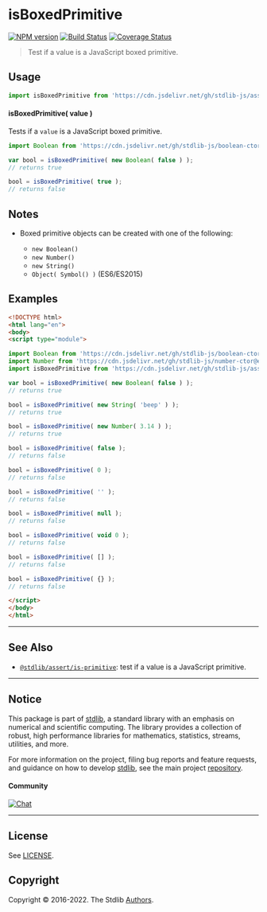 <!--

@license Apache-2.0

Copyright (c) 2018 The Stdlib Authors.

Licensed under the Apache License, Version 2.0 (the "License");
you may not use this file except in compliance with the License.
You may obtain a copy of the License at

   http://www.apache.org/licenses/LICENSE-2.0

Unless required by applicable law or agreed to in writing, software
distributed under the License is distributed on an "AS IS" BASIS,
WITHOUT WARRANTIES OR CONDITIONS OF ANY KIND, either express or implied.
See the License for the specific language governing permissions and
limitations under the License.

-->

# isBoxedPrimitive

[![NPM version][npm-image]][npm-url] [![Build Status][test-image]][test-url] [![Coverage Status][coverage-image]][coverage-url] <!-- [![dependencies][dependencies-image]][dependencies-url] -->

> Test if a value is a JavaScript boxed primitive.



<section class="usage">

## Usage

```javascript
import isBoxedPrimitive from 'https://cdn.jsdelivr.net/gh/stdlib-js/assert-is-boxed-primitive@esm/index.mjs';
```

#### isBoxedPrimitive( value )

Tests if a `value` is a JavaScript boxed primitive.

<!-- eslint-disable no-new-wrappers-->

```javascript
import Boolean from 'https://cdn.jsdelivr.net/gh/stdlib-js/boolean-ctor@esm/index.mjs';

var bool = isBoxedPrimitive( new Boolean( false ) );
// returns true

bool = isBoxedPrimitive( true );
// returns false
```

</section>

<!-- /.usage -->

<section class="notes">

## Notes

-   Boxed primitive objects can be created with one of the following:

    -   `new Boolean()`
    -   `new Number()`
    -   `new String()`
    -   `Object( Symbol() )` (ES6/ES2015)

</section>

<!-- /.notes -->

<section class="examples">

## Examples

<!-- eslint-disable no-restricted-syntax, no-new-object, no-new-wrappers, no-empty-function, no-array-constructor -->

<!-- eslint no-undef: "error" -->

```html
<!DOCTYPE html>
<html lang="en">
<body>
<script type="module">

import Boolean from 'https://cdn.jsdelivr.net/gh/stdlib-js/boolean-ctor@esm/index.mjs';
import Number from 'https://cdn.jsdelivr.net/gh/stdlib-js/number-ctor@esm/index.mjs';
import isBoxedPrimitive from 'https://cdn.jsdelivr.net/gh/stdlib-js/assert-is-boxed-primitive@esm/index.mjs';

var bool = isBoxedPrimitive( new Boolean( false ) );
// returns true

bool = isBoxedPrimitive( new String( 'beep' ) );
// returns true

bool = isBoxedPrimitive( new Number( 3.14 ) );
// returns true

bool = isBoxedPrimitive( false );
// returns false

bool = isBoxedPrimitive( 0 );
// returns false

bool = isBoxedPrimitive( '' );
// returns false

bool = isBoxedPrimitive( null );
// returns false

bool = isBoxedPrimitive( void 0 );
// returns false

bool = isBoxedPrimitive( [] );
// returns false

bool = isBoxedPrimitive( {} );
// returns false

</script>
</body>
</html>
```

</section>

<!-- /.examples -->

<!-- Section for related `stdlib` packages. Do not manually edit this section, as it is automatically populated. -->

<section class="related">

* * *

## See Also

-   <span class="package-name">[`@stdlib/assert/is-primitive`][@stdlib/assert/is-primitive]</span><span class="delimiter">: </span><span class="description">test if a value is a JavaScript primitive.</span>

</section>

<!-- /.related -->

<!-- Section for all links. Make sure to keep an empty line after the `section` element and another before the `/section` close. -->


<section class="main-repo" >

* * *

## Notice

This package is part of [stdlib][stdlib], a standard library with an emphasis on numerical and scientific computing. The library provides a collection of robust, high performance libraries for mathematics, statistics, streams, utilities, and more.

For more information on the project, filing bug reports and feature requests, and guidance on how to develop [stdlib][stdlib], see the main project [repository][stdlib].

#### Community

[![Chat][chat-image]][chat-url]

---

## License

See [LICENSE][stdlib-license].


## Copyright

Copyright &copy; 2016-2022. The Stdlib [Authors][stdlib-authors].

</section>

<!-- /.stdlib -->

<!-- Section for all links. Make sure to keep an empty line after the `section` element and another before the `/section` close. -->

<section class="links">

[npm-image]: http://img.shields.io/npm/v/@stdlib/assert-is-boxed-primitive.svg
[npm-url]: https://npmjs.org/package/@stdlib/assert-is-boxed-primitive

[test-image]: https://github.com/stdlib-js/assert-is-boxed-primitive/actions/workflows/test.yml/badge.svg?branch=main
[test-url]: https://github.com/stdlib-js/assert-is-boxed-primitive/actions/workflows/test.yml?query=branch:main

[coverage-image]: https://img.shields.io/codecov/c/github/stdlib-js/assert-is-boxed-primitive/main.svg
[coverage-url]: https://codecov.io/github/stdlib-js/assert-is-boxed-primitive?branch=main

<!--

[dependencies-image]: https://img.shields.io/david/stdlib-js/assert-is-boxed-primitive.svg
[dependencies-url]: https://david-dm.org/stdlib-js/assert-is-boxed-primitive/main

-->

[chat-image]: https://img.shields.io/gitter/room/stdlib-js/stdlib.svg
[chat-url]: https://gitter.im/stdlib-js/stdlib/

[stdlib]: https://github.com/stdlib-js/stdlib

[stdlib-authors]: https://github.com/stdlib-js/stdlib/graphs/contributors

[umd]: https://github.com/umdjs/umd
[es-module]: https://developer.mozilla.org/en-US/docs/Web/JavaScript/Guide/Modules

[deno-url]: https://github.com/stdlib-js/assert-is-boxed-primitive/tree/deno
[umd-url]: https://github.com/stdlib-js/assert-is-boxed-primitive/tree/umd
[esm-url]: https://github.com/stdlib-js/assert-is-boxed-primitive/tree/esm
[branches-url]: https://github.com/stdlib-js/assert-is-boxed-primitive/blob/main/branches.md

[stdlib-license]: https://raw.githubusercontent.com/stdlib-js/assert-is-boxed-primitive/main/LICENSE

<!-- <related-links> -->

[@stdlib/assert/is-primitive]: https://github.com/stdlib-js/assert-is-primitive/tree/esm

<!-- </related-links> -->

</section>

<!-- /.links -->
